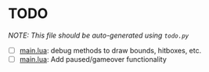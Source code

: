 # TODO
_NOTE: This file should be auto-generated using `todo.py`_  
  
- [ ] [main.lua](main.lua#L147): debug methods to draw bounds, hitboxes, etc.
- [ ] [main.lua](main.lua#L195): Add paused/gameover functionality
